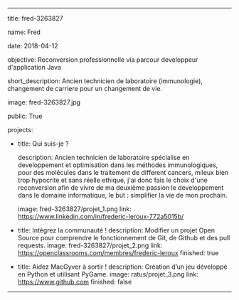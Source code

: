 ---

title: fred-3263827 

name: Fred

date: 2018-04-12

objective: Reconversion professionnelle via parcour developpeur d'application Java

short_description: Ancien technicien de laboratoire (immunologie), changement de carriere pour un changement de vie.

image: fred-3263827.jpg

public: True

projects:
  - title: Qui suis-je ?
  
    description: Ancien technicien de laboratoire spécialise en developpement et optimisation dans les méthodes immunologiques, pour
    des molécules dans le traitement de different cancers, mileux bien trop hypocrite et sans réelle ethique, j'ai donc fais le choix
	d'une reconversion afin de vivre de ma deuxième passion le developpement dans le domaine informatique, le but : simplifier 
	la vie de mon prochain.
   
    image: fred-3263827/projet_1.png
    link: https://www.linkedin.com/in/frederic-leroux-772a5015b/
   
  - title: Intégrez la communauté !
    description: Modifier un projet Open Source pour comprendre le fonctionnement de Git, de Github et des pull requests. 
    image: fred-3263827/projet_2.png
    link: https://openclassrooms.com/membres/frederic-leroux
    finished: true
	
  - title: Aidez MacGyver à sortir !
    description: Création d’un jeu développé en Python et utilisant PyGame.
    image: ratus/projet_3.png
    link: https://www.github.com
    finished: false
---